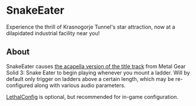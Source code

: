 # SnakeEater

Experience the thrill of Krasnogorje Tunnel's star attraction, now at a dilapidated industrial facility near you!

## About
SnakeEater causes [the acapella version of the title track](https://www.youtube.com/watch?v=8aYeoR9LVlI) from Metal Gear Solid 3: Snake Eater to begin playing whenever you mount a ladder. Will by default only trigger on ladders above a certain length, which may be re-configured along with various audio parameters.

[LethalConfig](https://thunderstore.io/c/lethal-company/p/AinaVT/LethalConfig/) is optional, but recommended for in-game configuration.